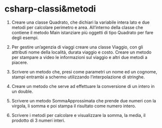 # csharp-classi&metodi


  1. Creare una classe Quadrato, che dichiari la variabile intera lato e due metodi per calcolare
  perimetro e area. All’interno della classe che contiene il metodo Main istanziare più oggetti di
  tipo Quadrato per fare degli esempi.

  2. Per gestire un’agenzia di viaggi creare una classe Viaggio, con gli attributi nome della località,
  durata viaggio e costo. Creare un metodo per stampare a video le informazioni sul viaggio e altri
  due metodi a piacere.

  3. Scrivere un metodo che, presi come parametri un nome ed un cognome, stampi entrambi a
  schermo utilizzando l’interpolazione di stringhe.

  4. Creare un metodo che serve ad effettuare la conversione di un intero in un double.
    
  5. Scrivere un metodo SommaApprossimata che prende due numeri con la virgola, li somma e poi
  stampa il risultato come numero intero.

  6. Scrivere i metodi per calcolare e visualizzare la somma, la media, il prodotto di 3 numeri interi.
